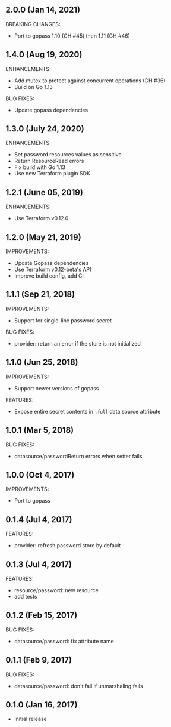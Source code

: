 ## 2.0.0 (Jan 14, 2021)

BREAKING CHANGES:

* Port to gopass 1.10 (GH #45) then 1.11 (GH #46)


## 1.4.0 (Aug 19, 2020)

ENHANCEMENTS:

* Add mutex to protect against concurrent operations (GH #36)
* Build on Go 1.13

BUG FIXES:

* Update gopass dependencies


## 1.3.0 (July 24, 2020)

ENHANCEMENTS:

* Set password resources values as sensitive
* Return ResourceRead errors
* Fix build with Go 1.13
* Use new Terraform plugin SDK

## 1.2.1 (June 05, 2019)

ENHANCEMENTS:

* Use Terraform v0.12.0

## 1.2.0 (May 21, 2019)

IMPROVEMENTS:

* Update Gopass dependencies
* Use Terraform v0.12-beta's API
* Improve build config, add CI

## 1.1.1 (Sep 21, 2018)

IMPROVEMENTS:

* Support for single-line password secret

BUG FIXES:

* provider: return an error if the store is not initialized

## 1.1.0 (Jun 25, 2018)

IMPROVEMENTS:

* Support newer versions of gopass

FEATURES:

* Expose entire secret contents in `.full` data source attribute

## 1.0.1 (Mar 5, 2018)

BUG FIXES:

* datasource/passwordReturn errors when setter fails

## 1.0.0 (Oct 4, 2017)

IMPROVEMENTS:

* Port to gopass

## 0.1.4 (Jul 4, 2017)

FEATURES:

* provider: refresh password store by default

## 0.1.3 (Jul 4, 2017)

FEATURES:

* resource/password: new resource
* add tests

## 0.1.2 (Feb 15, 2017)

BUG FIXES:

* datasource/password: fix attribute name

## 0.1.1 (Feb 9, 2017)

BUG FIXES:

* datasource/password: don't fail if unmarshaling fails

## 0.1.0 (Jan 16, 2017)

* Initial release
